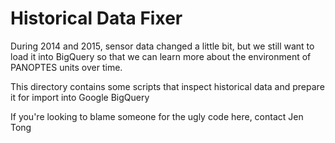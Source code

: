 # Historical Data Fixer

During 2014 and 2015, sensor data changed a little bit, but we still
want to load it into BigQuery so that we can learn more about the
environment of PANOPTES units over time.

This directory contains some scripts that inspect historical data
and prepare it for import into Google BigQuery

If you're looking to blame someone for the ugly code here,
contact Jen Tong